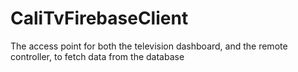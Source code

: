 # CaliTvFirebaseClient
The access point for both the television dashboard, and the remote controller, to fetch data from the database
